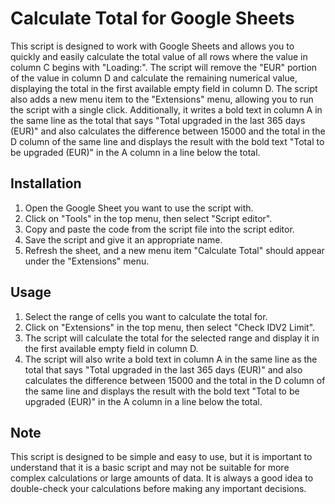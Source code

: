 Calculate Total for Google Sheets
=================================

This script is designed to work with Google Sheets and allows you to quickly and easily calculate the total value of all rows where the value in column C begins with "Loading:". The script will remove the "EUR" portion of the value in column D and calculate the remaining numerical value, displaying the total in the first available empty field in column D. The script also adds a new menu item to the "Extensions" menu, allowing you to run the script with a single click. Additionally, it writes a bold text in column A in the same line as the total that says "Total upgraded in the last 365 days (EUR)" and also calculates the difference between 15000 and the total in the D column of the same line and displays the result with the bold text "Total to be upgraded (EUR)" in the A column in a line below the total.

Installation
------------

1.  Open the Google Sheet you want to use the script with.
2.  Click on "Tools" in the top menu, then select "Script editor".
3.  Copy and paste the code from the script file into the script editor.
4.  Save the script and give it an appropriate name.
5.  Refresh the sheet, and a new menu item "Calculate Total" should appear under the "Extensions" menu.

Usage
-----

1.  Select the range of cells you want to calculate the total for.
2.  Click on "Extensions" in the top menu, then select "Check IDV2 Limit".
3.  The script will calculate the total for the selected range and display it in the first available empty field in column D.
4.  The script will also write a bold text in column A in the same line as the total that says "Total upgraded in the last 365 days (EUR)" and also calculates the difference between 15000 and the total in the D column of the same line and displays the result with the bold text "Total to be upgraded (EUR)" in the A column in a line below the total.

Note
----

This script is designed to be simple and easy to use, but it is important to understand that it is a basic script and may not be suitable for more complex calculations or large amounts of data. It is always a good idea to double-check your calculations before making any important decisions.
